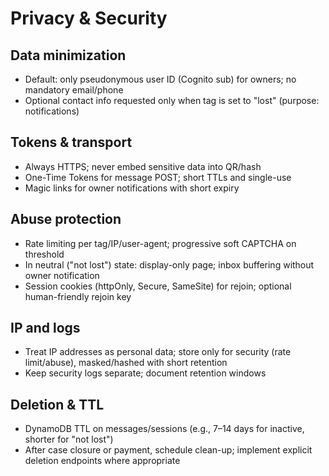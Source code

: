 # Privacy & Security

## Data minimization
- Default: only pseudonymous user ID (Cognito sub) for owners; no mandatory email/phone
- Optional contact info requested only when tag is set to "lost" (purpose: notifications)

## Tokens & transport
- Always HTTPS; never embed sensitive data into QR/hash
- One-Time Tokens for message POST; short TTLs and single-use
- Magic links for owner notifications with short expiry

## Abuse protection
- Rate limiting per tag/IP/user-agent; progressive soft CAPTCHA on threshold
- In neutral ("not lost") state: display-only page; inbox buffering without owner notification
- Session cookies (httpOnly, Secure, SameSite) for rejoin; optional human-friendly rejoin key

## IP and logs
- Treat IP addresses as personal data; store only for security (rate limit/abuse), masked/hashed with short retention
- Keep security logs separate; document retention windows

## Deletion & TTL
- DynamoDB TTL on messages/sessions (e.g., 7–14 days for inactive, shorter for "not lost")
- After case closure or payment, schedule clean-up; implement explicit deletion endpoints where appropriate
